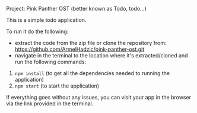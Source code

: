 Project: Pink Panther OST (better known as Todo, todo...)

This is a simple todo application.

To run it do the following:

- extract the code from the zip file or clone the repository from: https://github.com/ArmelHadzic/pink-panther-ost.git
- navigate  in the terminal to the location where it's extracted/cloned and run the following commands:
 1. ```npm install``` (to get all the dependencies needed to running the application)
 2. ```npm start``` (to start the application)

If everything goes without any issues, you can visit your app in the browser via the link provided in the terminal.
